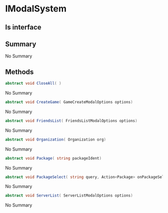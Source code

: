 # IModalSystem

## Is interface

## Summary

No Summary
## Methods

```c#
abstract void CloseAll( ) 
```
No Summary
```c#
abstract void CreateGame( GameCreateModalOptions options) 
```
No Summary
```c#
abstract void FriendsList( FriendsListModalOptions options) 
```
No Summary
```c#
abstract void Organization( Organization org) 
```
No Summary
```c#
abstract void Package( string packageIdent) 
```
No Summary
```c#
abstract void PackageSelect( string query, Action<Package> onPackageSelected) 
```
No Summary
```c#
abstract void ServerList( ServerListModalOptions options) 
```
No Summary
